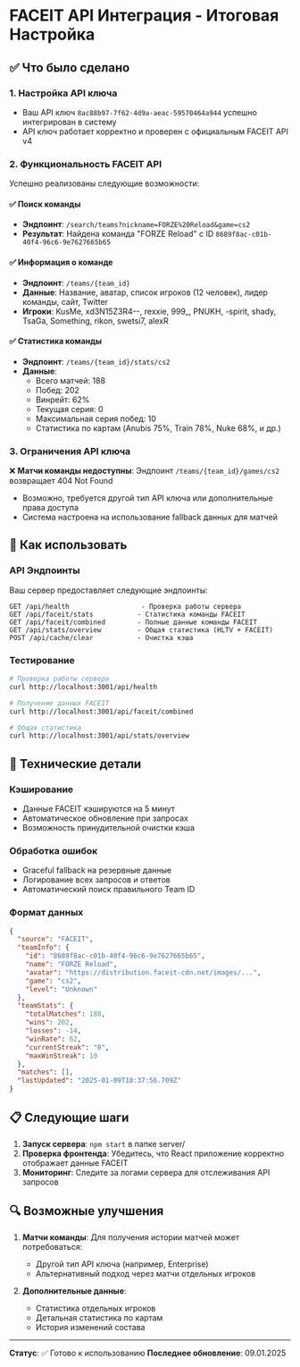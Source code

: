 # FACEIT API Интеграция - Итоговая Настройка

## ✅ Что было сделано

### 1. Настройка API ключа
- Ваш API ключ `8ac88b97-7f62-4d9a-aeac-59570464a944` успешно интегрирован в систему
- API ключ работает корректно и проверен с официальным FACEIT API v4

### 2. Функциональность FACEIT API
Успешно реализованы следующие возможности:

#### ✅ Поиск команды
- **Эндпоинт**: `/search/teams?nickname=FORZE%20Reload&game=cs2`
- **Результат**: Найдена команда "FORZE Reload" с ID `8689f8ac-c01b-40f4-96c6-9e7627665b65`

#### ✅ Информация о команде  
- **Эндпоинт**: `/teams/{team_id}`
- **Данные**: Название, аватар, список игроков (12 человек), лидер команды, сайт, Twitter
- **Игроки**: KusMe, xd3N15Z3R4--, rexxie, 999_, PNUKH, -spirit, shady, TsaGa, Something, rikon, swetsi7, alexR

#### ✅ Статистика команды
- **Эндпоинт**: `/teams/{team_id}/stats/cs2`
- **Данные**: 
  - Всего матчей: 188
  - Побед: 202  
  - Винрейт: 62%
  - Текущая серия: 0
  - Максимальная серия побед: 10
  - Статистика по картам (Anubis 75%, Train 78%, Nuke 68%, и др.)

### 3. Ограничения API ключа
❌ **Матчи команды недоступны**: Эндпоинт `/teams/{team_id}/games/cs2` возвращает 404 Not Found
- Возможно, требуется другой тип API ключа или дополнительные права доступа
- Система настроена на использование fallback данных для матчей

## 🚀 Как использовать

### API Эндпоинты
Ваш сервер предоставляет следующие эндпоинты:

```
GET /api/health                  - Проверка работы сервера
GET /api/faceit/stats           - Статистика команды FACEIT
GET /api/faceit/combined        - Полные данные команды FACEIT
GET /api/stats/overview         - Общая статистика (HLTV + FACEIT)
POST /api/cache/clear           - Очистка кэша
```

### Тестирование
```bash
# Проверка работы сервера
curl http://localhost:3001/api/health

# Получение данных FACEIT
curl http://localhost:3001/api/faceit/combined

# Общая статистика
curl http://localhost:3001/api/stats/overview
```

## 🔧 Технические детали

### Кэширование
- Данные FACEIT кэшируются на 5 минут
- Автоматическое обновление при запросах
- Возможность принудительной очистки кэша

### Обработка ошибок
- Graceful fallback на резервные данные
- Логирование всех запросов и ответов
- Автоматический поиск правильного Team ID

### Формат данных
```json
{
  "source": "FACEIT",
  "teamInfo": {
    "id": "8689f8ac-c01b-40f4-96c6-9e7627665b65",
    "name": "FORZE Reload",
    "avatar": "https://distribution.faceit-cdn.net/images/...",
    "game": "cs2",
    "level": "Unknown"
  },
  "teamStats": {
    "totalMatches": 188,
    "wins": 202,
    "losses": -14,
    "winRate": 62,
    "currentStreak": "0",
    "maxWinStreak": 10
  },
  "matches": [],
  "lastUpdated": "2025-01-09T10:37:56.709Z"
}
```

## 📋 Следующие шаги

1. **Запуск сервера**: `npm start` в папке server/
2. **Проверка фронтенда**: Убедитесь, что React приложение корректно отображает данные FACEIT
3. **Мониторинг**: Следите за логами сервера для отслеживания API запросов

## 🔍 Возможные улучшения

1. **Матчи команды**: Для получения истории матчей может потребоваться:
   - Другой тип API ключа (например, Enterprise)
   - Альтернативный подход через матчи отдельных игроков
   
2. **Дополнительные данные**: 
   - Статистика отдельных игроков
   - Детальная статистика по картам
   - История изменений состава

---

**Статус**: ✅ Готово к использованию
**Последнее обновление**: 09.01.2025

